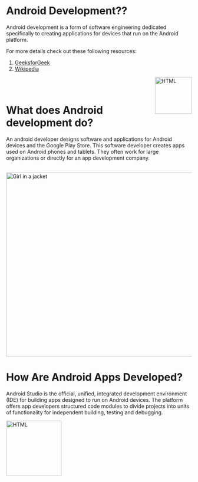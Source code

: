  
# Android Development?? 
 


Android development is a form of software engineering dedicated specifically to creating applications for devices that run on the Android platform. 

For more details check out these following resources:
 
1. [GeeksforGeek](https://www.geeksforgeeks.org/introduction-to-android-development/)
1. [Wikipedia](https://en.wikipedia.org/wiki/Android_software_development)

 
<img align="right" src="https://cdn-icons-png.flaticon.com/512/888/888839.png" height="100" alt="HTML">
<br>
<br>
 

# What does Android development do? 
    
   An android developer designs software and applications for Android devices and the Google Play Store. This software 
  developer creates apps used on Android phones and tablets. They often work for large organizations or directly for an app development company. 
 
<br>

<img src="https://www.simplilearn.com/ice9/free_resources_article_thumb/How_to_Become_an_Android_Developer.jpg" alt="Girl in a jacket" width="1000" height="500">
 
# How Are Android Apps Developed? 
    
 
Android Studio is the official, unified, integrated development environment (IDE) for building apps designed to run on Android devices. The platform offers app developers structured code modules to divide projects into units of functionality for independent building, testing and debugging. 

<img align="left" src="https://1.bp.blogspot.com/-LgTa-xDiknI/X4EflN56boI/AAAAAAAAPuk/24YyKnqiGkwRS9-_9suPKkfsAwO4wHYEgCLcBGAsYHQ/s0/image9.png" height="150" alt="HTML">
